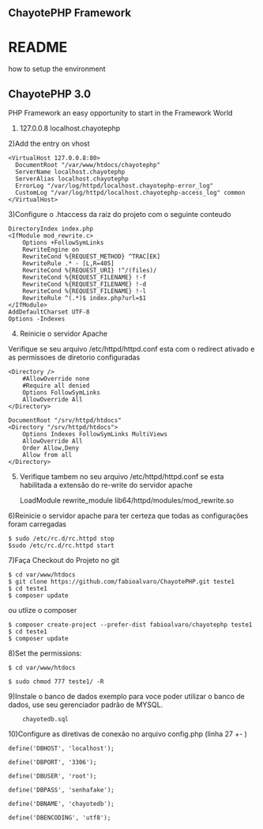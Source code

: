 
## ChayotePHP Framework 

# README #

how to setup the environment


ChayotePHP 3.0
----------------------------

PHP Framework an easy opportunity to start in the Framework World


1)
    127.0.0.8 		localhost.chayotephp

2)Add the entry on vhost

    <VirtualHost 127.0.0.8:80>
      DocumentRoot "/var/www/htdocs/chayotephp"
      ServerName localhost.chayotephp
      ServerAlias localhost.chayotephp
      ErrorLog "/var/log/httpd/localhost.chayotephp-error_log"
      CustomLog "/var/log/httpd/localhost.chayotephp-access_log" common    
    </VirtualHost>
  
  3)Configure o .htaccess da raiz do projeto com o seguinte conteudo

    DirectoryIndex index.php
    <IfModule mod_rewrite.c>
        Options +FollowSymLinks
        RewriteEngine on
        RewriteCond %{REQUEST_METHOD} ^TRAC[EK]
        RewriteRule .* - [L,R=405]
        RewriteCond %{REQUEST_URI} !^/(files)/
        RewriteCond %{REQUEST_FILENAME} !-f
        RewriteCond %{REQUEST_FILENAME} !-d
        RewriteCond %{REQUEST_FILENAME} !-l
        RewriteRule ^(.*)$ index.php?url=$1
    </IfModule>
    AddDefaultCharset UTF-8
    Options -Indexes
    
    
    
    
4) Reinicie o servidor Apache

Verifique se seu arquivo /etc/httpd/httpd.conf esta com o redirect ativado e as permissoes de diretorio configuradas

    <Directory />
        #AllowOverride none
        #Require all denied
        Options FollowSymLinks
        AllowOverride All  
    </Directory>
    
    DocumentRoot "/srv/httpd/htdocs"
    <Directory "/srv/httpd/htdocs">
        Options Indexes FollowSymLinks MultiViews
        AllowOverride All
        Order Allow,Deny
        Allow from all      
    </Directory>    
    
5) Verifique tambem no seu arquivo /etc/httpd/httpd.conf se esta habilitada a extensão do re-write do servidor apache
    
    LoadModule rewrite_module lib64/httpd/modules/mod_rewrite.so

6)Reinicie o servidor apache para ter certeza que todas as configurações foram carregadas
    
    $ sudo /etc/rc.d/rc.httpd stop                                                                                                                            
    $sudo /etc/rc.d/rc.httpd start  
    
    
    
7)Faça Checkout do Projeto no git
    
    $ cd var/www/htdocs
    $ git clone https://github.com/fabioalvaro/ChayotePHP.git teste1
    $ cd teste1
    $ composer update

ou utlize o composer

    $ composer create-project --prefer-dist fabioalvaro/chayotephp teste1
    $ cd teste1
    $ composer update

    
    
8)Set the permissions:

    $ cd var/www/htdocs
    
    $ sudo chmod 777 teste1/ -R

    
9)Instale o banco de dados exemplo para voce poder utilizar o banco de dados, use seu gerenciador padrão de MYSQL.
    
        chayotedb.sql
        
        
10)Configure as diretivas de conexão no arquivo config.php (linha 27 +- )
    
    define('DBHOST', 'localhost');
    
    define('DBPORT', '3306');
    
    define('DBUSER', 'root');
    
    define('DBPASS', 'senhafake');
    
    define('DBNAME', 'chayotedb');
    
    define('DBENCODING', 'utf8');
        
        
        
    
    
    
